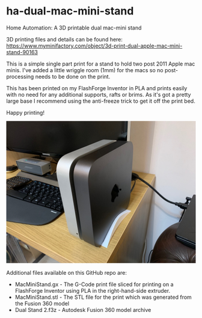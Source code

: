 # ha-dual-mac-mini-stand
Home Automation: A 3D printable dual mac-mini stand

3D printing files and details can be found here: https://www.myminifactory.com/object/3d-print-dual-apple-mac-mini-stand-90163

This is a simple single part print for a stand to hold two post 2011 Apple mac minis. I've added a little wriggle room (1mm) for the macs so no post-processing needs to be done on the print.

This has been printed on my FlashForge Inventor in PLA and prints easily with no need for any additional supports, rafts or brims. As it's got a pretty large base I recommend using the anti-freeze trick to get it off the print bed.

Happy printing!

![Photo of printed dual mac mini stand](./IMG_0231.jpg)

Additional files available on this GitHub repo are:

* MacMiniStand.gx - The G-Code print file sliced for printing on a FlashForge Inventor using PLA in the right-hand-side extruder.
* MacMiniStand.stl - The STL file for the print which was generated from the Fusion 360 model
* Dual Stand 2.f3z - Autodesk Fusion 360 model archive
